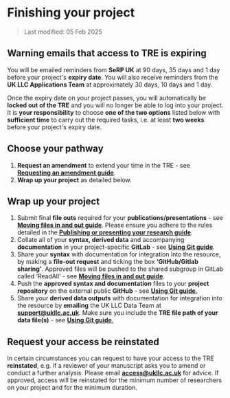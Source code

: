 # Finishing your project
>Last modified: 05 Feb 2025

## Warning emails that access to TRE is expiring 
You will be emailed reminders from **SeRP UK** at 90 days, 35 days and 1 day before your project's **expiry date**. You will also receive reminders from the **UK LLC Applications Team** at approximately 30 days, 10 days and 1 day.

Once the expiry date on your project passes, you will automatically be **locked out of the TRE** and you will  no longer be able to log into your project. It is **your responsibility** to choose **one of the two options** listed below with **sufficient time** to carry out the required tasks, i.e. at least **two weeks** before your project's expiry date.  

## Choose your pathway
1. **Request an amendment** to extend your time in the TRE - see [**Requesting an amendment guide**](RequestingAnAmendment.md).
2. **Wrap up your project** as detailed below. 

## Wrap up your project

1. Submit final **file outs** required for your **publications/presentations** - see [**Moving files in and out guide**](MovingFilesInAndOut.md). Please ensure you adhere to the rules detailed in the [**Publishing or presenting your research guide**](PublishingYourResearch.md).
2. Collate all of your **syntax, derived data** and accompanying **documentation** in your project-specific **GitLab** - see [**Using Git guide**](TeamDataScience.md).
3. Share your **syntax** with documentation for integration into the resource, by making a **file-out request** and ticking the box **‘GitHub/Gitlab sharing’**. Approved files will be pushed to the shared subgroup in GitLab called ‘ReadAll’ - see [**Moving files in and out guide**](MovingFilesInAndOut.md). 
4. Push the **approved syntax and documentation** files to your **project repository** on the external public **GitHub** - see [**Using Git guide**.](TeamDataScience.md)
4. Share your **derived data outputs** with documentation for integration into the resource by **emailing** the UK LLC Data Team at [**support@ukllc.ac.uk**](mailto:support@ukllc.ac.uk). Make sure you include the **TRE file path of your data file(s)** - see [**Using Git guide**.](TeamDataScience.md)

## Request your access be reinstated
In certain circumstances you can request to have your access to the TRE **reinstated**, e.g. if a reviewer of your manuscript asks you to amend or conduct a further analysis. Please email [**access@ukllc.ac.uk**](mailto:access@ukllc.ac.uk) for advice. If approved, access will be reinstated for the minimum number of researchers on your project and for the minimum duration. 



